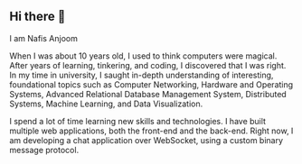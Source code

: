## Hi there 👋


I am Nafis Anjoom



When I was about 10 years old, I used to think computers were magical. After years of learning, tinkering, and coding, I discovered that I was right. In my time in university, I saught in-depth understanding of interesting, foundational topics such as Computer Networking, Hardware and Operating Systems, Advanced Relational Database Management System, Distributed Systems, Machine Learning, and Data Visualization.

I spend a lot of time learning new skills and technologies. I have built multiple web applications, both the front-end and the back-end. Right now, I am developing a chat application over WebSocket, using a custom binary message protocol.

